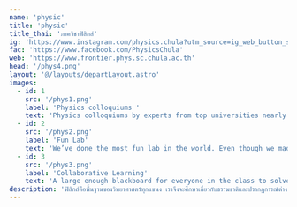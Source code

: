 ```yaml
---
name: 'physic'
title: 'physic'
title_thai: 'ภาควิชาฟิสิกส์'
ig: 'https://www.instagram.com/physics.chula?utm_source=ig_web_button_share_sheet&igsh=ZDNlZDc0MzIxNw=='
fac: 'https://www.facebook.com/PhysicsChula'
web: 'https://www.frontier.phys.sc.chula.ac.th'
head: '/phys4.png'
layout: '@/layouts/departLayout.astro'
images:
  - id: 1
    src: '/phys1.png'
    label: 'Physics colloquiums '
    text: 'Physics colloquiums by experts from top universities nearly every week, offer students opportunities for one-on-one academic discussions across various fields.'
  - id: 2
    src: '/phys2.png'
    label: 'Fun Lab'
    text: 'We’ve done the most fun lab in the world. Even though we made it explode and caught fire multiple times, we’re still safe.'
  - id: 3
    src: '/phys3.png'
    label: 'Collaborative Learning'
    text: 'A large enough blackboard for everyone in the class to solve problems together! What a golden opportunity!'
description: 'ฟิสิกส์คือพื้นฐานของวิทยาศาสตร์ทุกแขนง เราจึงจะศึกษาเกี่ยวกับธรรมชาติและปรากฏการณ์ต่าง ๆ ในจักรวาล ซึ่งมีหลากหลายแขนง ตั้งแต่กลศาสตร์ทั่วไป กลศาสตร์ควอนตัม สสารและพลังงาน ไฟฟ้าแม่เหล็ก สัมพันธภาพ ไปจนถึงนอกโลกอย่าง คอสมิก ดาราศาสตร์และจักรวาลวิทยา'
---
```

